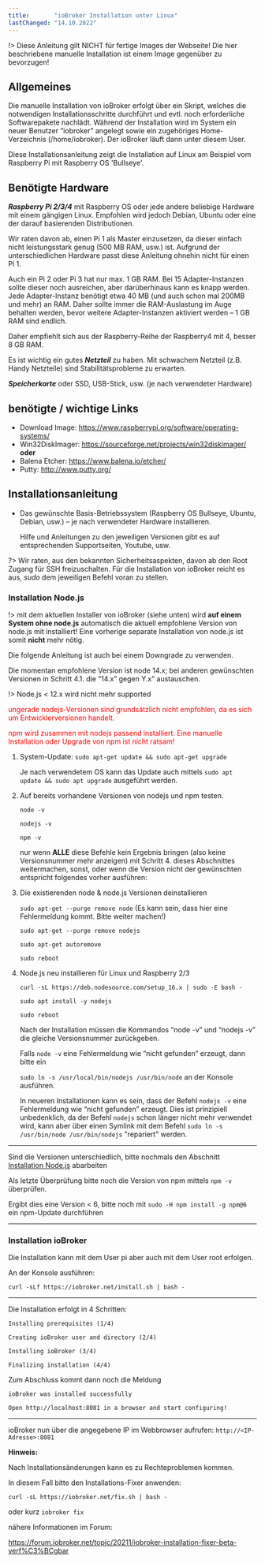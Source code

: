 ```yaml
---
title:       "ioBroker Installation unter Linux"
lastChanged: "14.10.2022"
---
```



!> Diese Anleitung gilt NICHT für fertige Images der Webseite!
Die hier beschriebene manuelle Installation ist einem Image gegenüber zu bevorzugen! 

## Allgemeines
Die manuelle Installation von ioBroker erfolgt über ein Skript, welches die notwendigen 
Installationsschritte durchführt und evtl. noch erforderliche Softwarepakete nachlädt.
Während der Installation wird im System ein neuer Benutzer “iobroker” angelegt sowie ein
zugehöriges Home-Verzeichnis (/home/iobroker). Der ioBroker läuft dann unter diesem User. 

Diese Installationsanleitung zeigt die Installation auf Linux am Beispiel vom Raspberry Pi 
mit Raspberry OS 'Bullseye'. 

## Benötigte Hardware

***Raspberry Pi 2/3/4*** mit Raspberry OS oder jede andere beliebige Hardware mit einem 
gängigen Linux. Empfohlen wird jedoch Debian, Ubuntu oder eine der darauf basierenden Distributionen. 

Wir raten davon ab, einen Pi 1 als Master einzusetzen, da dieser einfach nicht leistungsstark 
genug (500 MB RAM, usw.) ist. Aufgrund der unterschiedlichen Hardware passt diese Anleitung 
ohnehin nicht für einen Pi 1.

Auch ein Pi 2 oder Pi 3 hat nur max. 1 GB RAM. Bei 15 Adapter-Instanzen sollte dieser noch 
ausreichen, aber darüberhinaus kann es knapp werden. Jede Adapter-Instanz benötigt etwa 40 MB 
(und auch schon mal 200MB und mehr) an RAM. Daher sollte immer die RAM-Auslastung im Auge behalten 
werden, bevor weitere Adapter-Instanzen aktiviert werden – 1 GB RAM sind endlich.

Daher empfiehlt sich aus der Raspberry-Reihe der Raspberry4 mit 4, besser 8 GB RAM. 

Es ist wichtig ein gutes ***Netzteil*** zu haben. Mit schwachem Netzteil (z.B. Handy Netzteile) 
sind Stabilitätsprobleme zu erwarten.

***Speicherkarte*** oder SSD, USB-Stick, usw. (je nach verwendeter Hardware)

## benötigte / wichtige Links
* Download Image: https://www.raspberrypi.org/software/operating-systems/
* Win32DiskImager: https://sourceforge.net/projects/win32diskimager/  **oder**
* Balena Etcher: https://www.balena.io/etcher/
* Putty: http://www.putty.org/

## Installationsanleitung

* Das gewünschte Basis-Betriebssystem (Raspberry OS Bullseye, Ubuntu, Debian, usw.) – je nach verwendeter Hardware installieren.

  Hilfe und Anleitungen zu den jeweiligen Versionen gibt es auf entsprechenden Supportseiten, Youtube, usw.

?> Wir raten, aus den bekannten Sicherheitsaspekten, davon ab den Root Zugang für SSH 
freizuschalten. Für die Installation von ioBroker reicht es aus, *sudo* dem jeweiligen 
Befehl voran zu stellen.

### Installation Node.js
!> mit dem aktuellen Installer von ioBroker (siehe unten) wird **auf einem System ohne node.js** automatisch die aktuell empfohlene Version von node.js mit installiert! Eine vorherige separate Installation von node.js ist somit **nicht** mehr nötig.

Die folgende Anleitung ist auch bei einem Downgrade zu verwenden.

Die momentan empfohlene Version ist node 14.x; bei anderen gewünschten Versionen in Schritt 4.1. die “14.x” gegen Y.x” austauschen.

!> Node.js < 12.x wird nicht mehr supported


<span style="color:red"> ungerade nodejs-Versionen sind grundsätzlich nicht empfohlen, da es sich um Entwicklerversionen handelt. </span>

<span style="color:red"> npm wird zusammen mit nodejs passend installiert. Eine manuelle Installation oder Upgrade von npm ist nicht ratsam!  </span>


1. System-Update: ``sudo apt-get update && sudo apt-get upgrade``

    Je nach verwendetem OS kann das Update auch mittels ``sudo apt update && sudo apt upgrade`` 
ausgeführt werden.

2. Auf bereits vorhandene Versionen von nodejs und npm testen.

    ``node -v``

    ``nodejs -v``

    ``npm -v``

    nur wenn **ALLE** diese Befehle kein Ergebnis bringen (also keine Versionsnummer mehr 
anzeigen) mit Schritt 4. dieses Abschnittes weitermachen, sonst, oder wenn die Version nicht der 
gewünschten entspricht folgendes vorher ausführen:

3. Die existierenden node & node.js Versionen deinstallieren

    ``sudo apt-get --purge remove node`` (Es kann sein, dass hier eine Fehlermeldung kommt. Bitte weiter machen!)

    ``sudo apt-get --purge remove nodejs``

    ``sudo apt-get autoremove``

    ``sudo reboot``

4. Node.js neu installieren für Linux und Raspberry 2/3
    
    ``curl -sL https://deb.nodesource.com/setup_16.x | sudo -E bash -``
    
    ``sudo apt install -y nodejs``

    ``sudo reboot``

    Nach der Installation müssen die Kommandos “node -v” und “nodejs -v” die gleiche 
Versionsnummer zurückgeben.
    
    Falls ``node -v`` eine Fehlermeldung wie “nicht gefunden” erzeugt, dann bitte ein 

    ``sudo ln -s /usr/local/bin/nodejs /usr/bin/node`` an der Konsole ausführen.
    
    
    In neueren Installationen kann es sein, dass der Befehl ``nodejs -v`` eine Fehlermeldung wie “nicht gefunden” erzeugt. 
    Dies ist prinzipiell unbedenklich, da der Befehl ``nodejs`` schon länger nicht mehr verwendet wird, kann aber über einen Symlink mit dem 
    Befehl ``sudo ln -s /usr/bin/node /usr/bin/nodejs`` "repariert" werden.
    
---    

Sind die Versionen unterschiedlich, bitte nochmals den Abschnitt 
[Installation Node.js](#installation-nodejs) abarbeiten

Als letzte Überprüfung bitte noch die Version von npm mittels ``npm -v`` überprüfen.

Ergibt dies eine Version < 6, bitte noch mit ``sudo -H npm install -g npm@6`` ein 
npm-Update durchführen

---

### Installation ioBroker
Die Installation kann mit dem User pi aber auch mit dem User root erfolgen. 

An der Konsole ausführen:

``curl -sLf https://iobroker.net/install.sh | bash -``

---

Die Installation erfolgt in 4 Schritten:

``Installing prerequisites (1/4)``

``Creating ioBroker user and directory (2/4)``

``Installing ioBroker (3/4)``

``Finalizing installation (4/4)``

Zum Abschluss kommt dann noch die Meldung

``ioBroker was installed successfully``

``Open http://localhost:8081 in a browser and start configuring!``

---

ioBroker nun über die angegebene IP im Webbrowser aufrufen: ``http://<IP-Adresse>:8081``
 

**Hinweis:**

Nach Installationsänderungen kann es zu Rechteproblemen kommen.

 

In diesem Fall bitte den Installations-Fixer anwenden:

``curl -sL https://iobroker.net/fix.sh | bash -``

oder kurz `iobroker fix`


 

nähere Informationen im Forum:

https://forum.iobroker.net/topic/20211/iobroker-installation-fixer-beta-verf%C3%BCgbar
